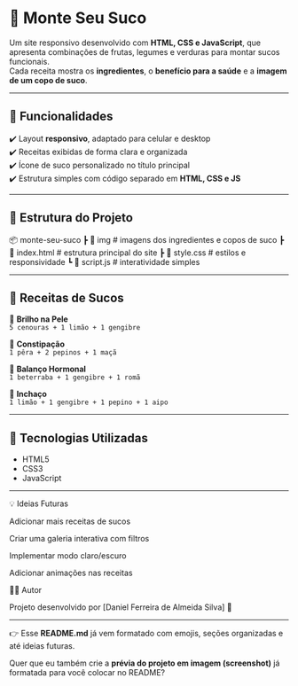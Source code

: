 # 🍹 Monte Seu Suco  

Um site responsivo desenvolvido com **HTML, CSS e JavaScript**, que apresenta combinações de frutas, legumes e verduras para montar sucos funcionais.  
Cada receita mostra os **ingredientes**, o **benefício para a saúde** e a **imagem de um copo de suco**.  

---

## 🚀 Funcionalidades  
✔️ Layout **responsivo**, adaptado para celular e desktop  
✔️ Receitas exibidas de forma clara e organizada  
✔️ Ícone de suco personalizado no título principal  
✔️ Estrutura simples com código separado em **HTML, CSS e JS**  

---

## 📂 Estrutura do Projeto  
📦 monte-seu-suco
┣ 📂 img # imagens dos ingredientes e copos de suco
┣ 📜 index.html # estrutura principal do site
┣ 📜 style.css # estilos e responsividade
┗ 📜 script.js # interatividade simples

---

## 📱 Receitas de Sucos  

🥕 **Brilho na Pele**  
`5 cenouras + 1 limão + 1 gengibre`  

🍐 **Constipação**  
`1 pêra + 2 pepinos + 1 maçã`  

🍇 **Balanço Hormonal**  
`1 beterraba + 1 gengibre + 1 romã`  

🍋 **Inchaço**  
`1 limão + 1 gengibre + 1 pepino + 1 aipo`  

---

## 🎨 Tecnologias Utilizadas  
- HTML5  
- CSS3  
- JavaScript  

---


💡 Ideias Futuras

 Adicionar mais receitas de sucos

 Criar uma galeria interativa com filtros

 Implementar modo claro/escuro

 Adicionar animações nas receitas

🧑‍💻 Autor

Projeto desenvolvido por [Daniel Ferreira de Almeida Silva] 💙


---

👉 Esse **README.md** já vem formatado com emojis, seções organizadas e até ideias futuras.  

Quer que eu também crie a **prévia do projeto em imagem (screenshot)** já formatada para você colocar no README?
